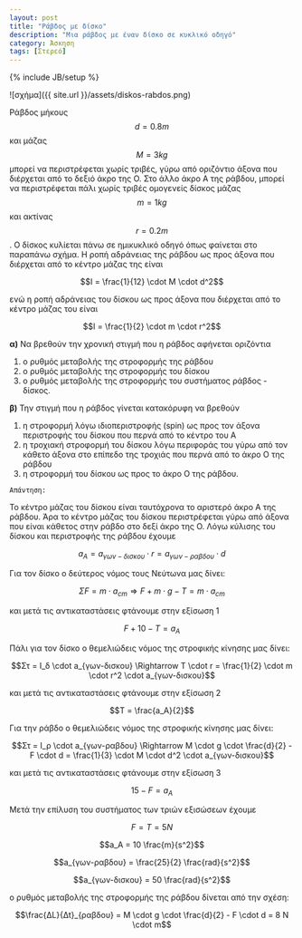 ```yaml
---
layout: post
title: "Ράβδος με δίσκο"
description: "Μια ράβδος με έναν δίσκο σε κυκλικό οδηγό"
category: Άσκηση
tags: [Στερεό]
---
```

{% include JB/setup %}


![σχήμα]({{ site.url }}/assets/diskos-rabdos.png) 


Ράβδος μήκους $$d = 0.8m$$ και μάζας $$M = 3kg$$ μπορεί να περιστρέφεται χωρίς τριβές, γύρω από οριζόντιο άξονα που διέρχεται από το δεξιό άκρο της Ο. Στο άλλο άκρο Α της ράβδου, μπορεί να περιστρέφεται πάλι χωρίς τριβές ομογενείς δίσκος μάζας $$m = 1kg$$ και ακτίνας $$r = 0.2m$$. O δίσκος κυλίεται πάνω σε ημικυκλικό οδηγό όπως φαίνεται στο παραπάνω σχήμα. Η ροπή αδράνειας της ράβδου ως προς άξονα που διέρχεται από το κέντρο μάζας της είναι

$$I = \frac{1}{12} \cdot M \cdot d^2$$

ενώ η ροπή αδράνειας του δίσκου ως προς άξονα που διέρχεται από το κέντρο μάζας του είναι

$$I = \frac{1}{2} \cdot m \cdot r^2$$


**α)** Να βρεθούν την χρονική στιγμή που η ράβδος αφήνεται οριζόντια
1) ο ρυθμός μεταβολής της στροφορμής της ράβδου 
2) ο ρυθμός μεταβολής της στροφορμής του δίσκου
3) ο ρυθμός μεταβολής της στροφορμής του συστήματος ράβδος - δίσκος.

**β)** Την στιγμή που η ράβδος γίνεται κατακόρυφη να βρεθούν 
1) η στροφορμή λόγω ιδιοπεριστροφής (spin) ως προς τον άξονα περιστροφής του δίσκου που περνά από το κέντρο του Α 
2) η τροχιακή στροφορμή του δίσκου λόγω περιφοράς του γύρω από τον κάθετο άξονα στο επίπεδο της τροχιάς που περνά από το άκρο Ο της ράβδου
3) η στροφορμή του δίσκου ως προς το άκρο Ο της ράβδου.


`Απάντηση:`


To κέντρο μάζας του δίσκου είναι ταυτόχρονα το αριστερό άκρο Α της ράβδου. Άρα το κέντρο μάζας του δίσκου περιστρέφεται γύρω από άξονα που είναι κάθετος στην ράβδο στο δεξί άκρο της Ο. Λόγω κύλισης του δίσκου και περιστροφής της ράβδου έχουμε 

$$a_A = a_{γων-δισκου} \cdot r = a_{γων-ραβδου} \cdot d$$

Για τον δίσκο ο δεύτερος νόμος τους Νεύτωνα μας δίνει:

$$ΣF = m \cdot a_{cm} \Rightarrow F + m \cdot g - T = m \cdot a_{cm} $$

και μετά τις αντικαταστάσεις φτάνουμε στην εξίσωση 1

$$ F + 10 - T = a_A $$

Πάλι για τον δίσκο ο θεμελιώδεις νόμος της στροφικής κίνησης μας δίνει:

$$Στ = Ι_δ \cdot a_{γων-δισκου} \Rightarrow Τ \cdot r = \frac{1}{2} \cdot m \cdot r^2 \cdot a_{γων-δισκου}$$

και μετά τις αντικαταστάσεις φτάνουμε στην εξίσωση 2

$$Τ = \frac{a_A}{2}$$

Για την ράβδο ο θεμελιώδεις νόμος της στροφικής κίνησης μας δίνει:

$$Στ = Ι_ρ \cdot a_{γων-ραβδου} \Rightarrow Μ \cdot g \cdot \frac{d}{2} - F \cdot d = \frac{1}{3} \cdot M \cdot d^2 \cdot a_{γων-δισκου}$$

και μετά τις αντικαταστάσεις φτάνουμε στην εξίσωση 3

$$15 - F = a_A$$

Μετά την επίλυση του συστήματος των τριών εξισώσεων έχουμε

$$F = T = 5N$$

$$a_A = 10 \frac{m}{s^2}$$

$$a_{γων-ραβδου} = \frac{25}{2} \frac{rad}{s^2}$$

$$a_{γων-δισκου} = 50 \frac{rad}{s^2}$$

ο ρυθμός μεταβολής της στροφορμής της ράβδου δίνεται από την σχέση:

$$\frac{ΔL}{Δt}_{ραβδου} = Μ \cdot g \cdot \frac{d}{2} - F \cdot d = 8 Ν \cdot m$$



